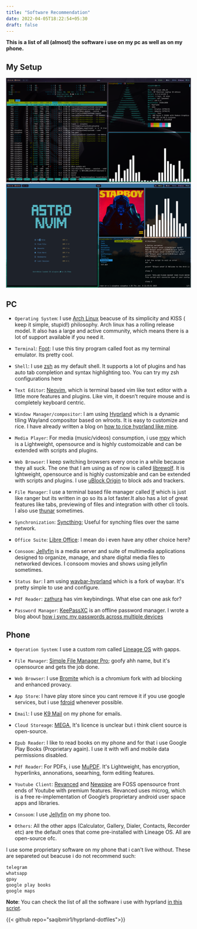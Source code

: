 ```yaml
---
title: "Software Recommendation"
date: 2022-04-05T18:22:54+05:30
draft: false
---
```


**This is a list of all (almost) the software i use on my pc as well as on my phone.**


## My Setup

![](hyprland-rice.png "sex?")
![](hyprland-rice-2.png "sex?")



## PC

- ``` Operating System ```:
I use [Arch Linux](https://archlinux.org/) beacuse of its simplicity and KISS ( keep it simple, stupid!) philosophy. Arch linux has a rolling release model. It also has a large and active community, which means there is a lot of support available if you need it.

- ```Terminal```:
[Foot](https://codeberg.org/dnkl/foot): I use this tiny program called foot as my terminal emulator. Its pretty cool.

- ```Shell```:
I use [zsh](https://www.zsh.org/) as my default shell. It supports a lot of plugins and has auto tab completion and syntax highlighting too. You can try my zsh configurations here

- ```Text Editor```:
[Neovim](https://neovim.io/), which is terminal based vim like text editor with a little more features and plugins. Like vim, it doesn’t require mouse and is completely keyboard centric.

- ```Window Manager/compositor```:
I am using [Hyprland](https://hyprland.org/) which is a dynamic tiling Wayland compositor based on wlroots. It is easy to customize and rice. I have already written a blog on [how to rice hyprland like mine](https://saqibmir.me/blog/switching-to-hyprland/).

- ```Media Player```:
For media (music/videos) consumption, i use [mpv](https://mpv.io/) which is a Lightweight, opensource and is highly customoizable and can be extended with scripts and plugins.

- ```Web Browser```:
I keep switching browsers every once in a while because they all suck. The one that I am using as of now is called [librewolf](https://librewolf.net/). It is lghtweight, opensource and is highly customizable and can be extended with scripts and plugins. I use [uBlock Origin]() to block ads and trackers. 

- ```File Manager```:
I use a terminal based file manager called [lf](https://github.com/gokcehan/lf) which is just like ranger but its written in go so its a lot faster.It also has a lot of great features like tabs, previewing of files and integration with other cli tools. I also use [thunar]() sometimes.

- ```Synchronization```:
[Syncthing](https://syncthing.net/); Useful for synching files over the same network.

- ```Office Suite```:
[Libre Office](https://www.libreoffice.org/): I mean do i even have any other choice here?

- ```Consoom```:
[Jellyfin](https://jellyfin.org/) is a media server and suite of multimedia applications designed to organize, manage, and share digital media files to networked devices. I consoom movies and shows using jellyfin sometimes.

- ```Status Bar```:
I am using [waybar-hyprland](https://wiki.hyprland.org/Useful-Utilities/Status-Bars/) which is a fork of waybar. It's pretty simple to use and configure.


- ```Pdf Reader```:
[zathura](https://github.com/pwmt/zathura) has vim keybindings. What else can one ask for?

- ```Password Manager```:
[KeePassXC](https://keepassxc.org/) is an offline password manager. I wrote a blog about [how i sync my passwords across multiple devices](https://saqibmir.me/blog/passwords/)

## Phone

- ```Operation System```:
I use a custom rom called [Lineage OS](https://lineageos.org/) with gapps. 

- ```File Manager```:
[Simple File Manager Pro](); goofy ahh name, but it's opensource and gets the job done.

- ```Web Browser```:
I use [Bromite](https://www.bromite.org/) which is a chromium fork with ad blocking and enhanced provacy.

- ```App Store```:
I have play store since you cant remove it if you use google services, but i use [fdroid](https://f-droid.org/en/) whenever possible.

- ```Email```:
I use [K9 Mail](https://k9mail.app/) on my phone for emails.

- ```Cloud Storeage```:
[MEGA](https://mega.io/), It's licence is unclear but i think client source is open-source.

- ```Epub Reader```:
I like to read books on my phone and for that i use Google Play Books (Proprietary again). I use it with wifi and mobile data permissions disabled.

- ```Pdf Reader```:
For PDFs, i use [MuPDF](https://mupdf.com/). It's Lightweight, has encryption, hyperlinks, annonations, seearhing, form editing features.

- ```Youtube Client```:
[Revanced](https://revanced.net/) and [Newpipe](https://newpipe.net/) are FOSS opensource front ends of Youtube with premium features. Revanced uses microg, which is a free re-implementation of Google’s proprietary android user space apps and libraries.


- ```Consoom```:
I use [Jellyfin](https://jellyfin.org/) on my phone too.

- ```Others```:
All the other apps (Calculator, Gallery, Dialer, Contacts, Recorder etc) are the default ones that come pre-installed with Lineage OS. All are open-source ofc.


I use some proprietary software on my phone that i can't live without. These are separeted out beacuse i do not recommend such:

```
telegram
whatsapp
gpay
google play books
google maps
```



**Note**: You can check the list of all the software i use with hyprland [in this script](https://github.com/saqibmir1/hyprland-dotfiles/blob/main/install-hyprland.sh).

{{< github repo="saqibmir1/hyprland-dotfiles">}}
